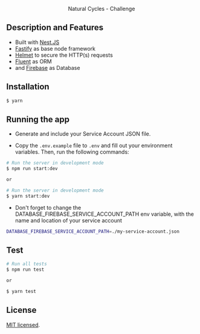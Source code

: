   <p align="center">Natural Cycles - Challenge</p>

## Description and Features

- Built with [Nest.JS](https://github.com/nestjs/nest)
- [Fastify](https://www.fastify.io/) as base node framework
- [Helmet](https://github.com/fastify/fastify-helmet) to secure the HTTP(s) requests
- [Fluent](https://github.com/goat-io/fluent) as ORM
- and [Firebase](https://firebase.google.com) as Database

## Installation

```bash
$ yarn
```

## Running the app

- Generate and include your Service Account JSON file.

- Copy the `.env.example` file to `.env` and fill out your environment variables. Then, run the following commands:

```bash
# Run the server in development mode
$ npm run start:dev

or

# Run the server in development mode
$ yarn start:dev
```

- Don't forget to change the DATABASE_FIREBASE_SERVICE_ACCOUNT_PATH env variable, with the name and location of your service account

```bash
DATABASE_FIREBASE_SERVICE_ACCOUNT_PATH=./my-service-account.json
```

## Test

```bash
# Run all tests
$ npm run test

or

$ yarn test
```

## License

[MIT licensed](LICENSE).
